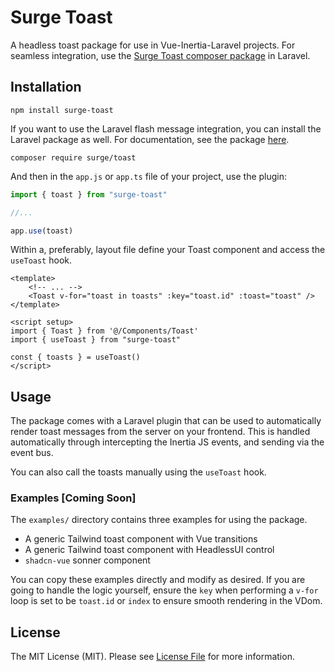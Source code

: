 # Surge Toast
A headless toast package for use in Vue-Inertia-Laravel projects. For seamless integration, use the [Surge Toast composer package]() in Laravel.

## Installation
```console
npm install surge-toast
```

If you want to use the Laravel flash message integration, you can install the Laravel package as well. For documentation, see the package [here]().
```console
composer require surge/toast
```

And then in the `app.js` or `app.ts` file of your project, use the plugin:

```javascript
import { toast } from "surge-toast"

//...

app.use(toast)
```

Within a, preferably, layout file define your Toast component and access the `useToast` hook.

```vue
<template>
    <!-- ... -->
    <Toast v-for="toast in toasts" :key="toast.id" :toast="toast" />
</template>

<script setup>
import { Toast } from '@/Components/Toast'
import { useToast } from "surge-toast"

const { toasts } = useToast()
</script>
```

## Usage
The package comes with a Laravel plugin that can be used to automatically render toast messages from the server on your frontend. This is handled automatically through intercepting the Inertia JS events, and sending via the event bus.

You can also call the toasts manually using the `useToast` hook. 

### Examples [Coming Soon]
The `examples/` directory contains three examples for using the package.
- A generic Tailwind toast component with Vue transitions
- A generic Tailwind toast component with HeadlessUI control
- `shadcn-vue` sonner component

You can copy these examples directly and modify as desired. If you are going to handle the logic yourself, ensure the `key` when performing a `v-for` loop is set to be `toast.id` or `index` to ensure smooth rendering in the VDom.

## License
The MIT License (MIT). Please see [License File](LICENSE.md) for more information.